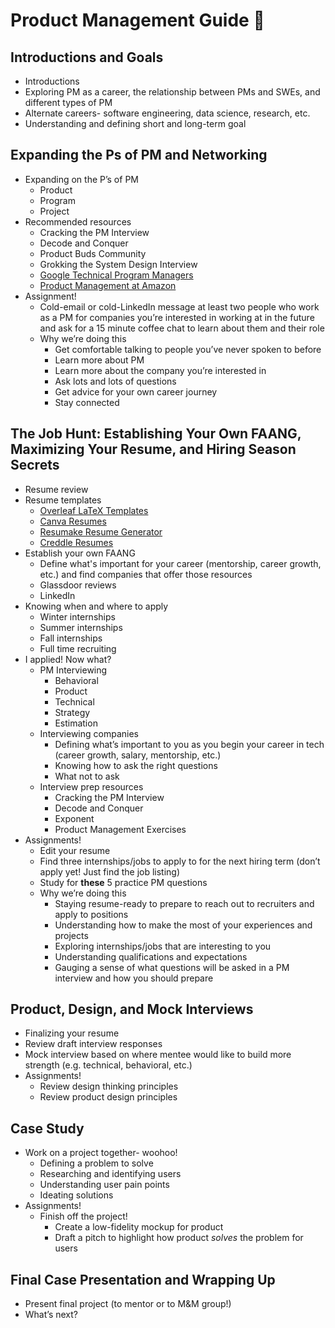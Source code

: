 # Product Management Guide 🧠

## Introductions and Goals
- Introductions
- Exploring PM as a career, the relationship between PMs and SWEs, and different types of PM
- Alternate careers- software engineering, data science, research, etc.
- Understanding and defining short and long-term goal


## Expanding the Ps of PM and Networking
- Expanding on the P’s of PM
  - Product
  - Program
  - Project
- Recommended resources
  - Cracking the PM Interview
  - Decode and Conquer
  - Product Buds Community
  - Grokking the System Design Interview
  - [Google Technical Program Managers](https://www.youtube.com/watch?v=BAud1iV1afA&ab_channel=LifeatGoogle)
  - [Product Management at Amazon](https://www.youtube.com/watch?v=68Gh9TzemM4&ab_channel=InsideAmazonVideos)
- Assignment!
  - Cold-email or cold-LinkedIn message at least two people who work as a PM for companies you’re interested in working at in the future and ask for a 15 minute coffee chat to learn about them and their role
  - Why we’re doing this
    - Get comfortable talking to people you’ve never spoken to before
    - Learn more about PM 
    - Learn more about the company you’re interested in
    - Ask lots and lots of questions 
    - Get advice for your own career journey
    - Stay connected 


## The Job Hunt: Establishing Your Own FAANG, Maximizing Your Resume, and Hiring Season Secrets
- Resume review
- Resume templates
  - [Overleaf LaTeX Templates](https://www.overleaf.com/latex/templates/tagged/cv)
  - [Canva Resumes](https://www.canva.com/resumes/templates/)
  - [Resumake Resume Generator](https://resumake.io/generator/templates)
  - [Creddle Resumes](http://creddle.io/)
- Establish your own FAANG
  - Define what's important for your career (mentorship, career growth, etc.) and find companies that offer those resources
  - Glassdoor reviews 
  - LinkedIn
- Knowing when and where to apply
  - Winter internships
  - Summer internships
  - Fall internships
  - Full time recruiting 
- I applied! Now what?
  - PM Interviewing
    - Behavioral
    - Product
    - Technical
    - Strategy
    - Estimation 
  - Interviewing companies 
    - Defining what’s important to you as you begin your career in tech (career growth, salary, mentorship, etc.)
    - Knowing how to ask the right questions
    - What not to ask 
  - Interview prep resources
    - Cracking the PM Interview
    - Decode and Conquer
    - Exponent
    - Product Management Exercises
- Assignments!
  - Edit your resume
  - Find three internships/jobs to apply to for the next hiring term (don’t apply yet! Just find the job listing)
  - Study for **these** 5 practice PM questions
  - Why we’re doing this
    - Staying resume-ready to prepare to reach out to recruiters and apply to positions
    - Understanding how to make the most of your experiences and projects 
    - Exploring internships/jobs that are interesting to you 
    - Understanding qualifications and expectations
    - Gauging a sense of what questions will be asked in a PM interview and how you should prepare


## Product, Design, and Mock Interviews
- Finalizing your resume 
- Review draft interview responses 
- Mock interview based on where mentee would like to build more strength (e.g. technical, behavioral, etc.)
- Assignments!
  - Review design thinking principles
  - Review product design principles

## Case Study
- Work on a project together- woohoo!
  - Defining a problem to solve
  - Researching and identifying users
  - Understanding user pain points
  - Ideating solutions
- Assignments!
  - Finish off the project!
    - Create a low-fidelity mockup for product
    - Draft a pitch to highlight how product _solves_ the problem for users

## Final Case Presentation and Wrapping Up
- Present final project (to mentor or to M&M group!) 
- What’s next?

